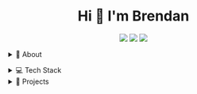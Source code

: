 <h1 align="center">Hi 👋 I'm Brendan </h1> 

<!-- Social/Contact -->
<p align="center">
<a href="https://www.linkedin.com/in/brendan-andresen/"><img src="https://img.shields.io/badge/Brendan%20Andresen-blue?logo=linkedin"></a>
<a href="https://www.youtube.com/channel/UCyOmL3AkThk7BM2wPEZRG-g"><img src="https://img.shields.io/badge/Octcuda-ff0000?logo=youtube&logoColor=white&labelColor=ff0000"></a>
<a href="https://gist.githubusercontent.com/BAndresen/1ca9809fef780170188122f2b23520a5/raw/47ca9955f896831b5a3f0827633d158276ce3eea/scuba-technology-public-key.asc"><img src="https://img.shields.io/badge/PGP%20Public%20Key-209c25"></a>

</p>
   
<!-- About Section -->
<details>
  <summary>🧑 About</summary>
  <p>
     <img align="right" width="200" src="https://github.com/BAndresen/BAndresen/blob/main/assets/teaching.png" alt="Brendan Andresen"/>
  </p>
<blockquote>

<p>      
In 2023, driven by a passion for technology and a desire to integrate it with my extensive diving expertise, I transitioned from my role at UBC to pursue a career in software development. I founded Scuba Technology, a company dedicated to providing innovative web development and software solutions tailored specifically for the scuba diving industry.
</p>
<p>   
My professional journey began at Canada’s oldest diving club on the University of British Columbia campus. Over 14 years, I managed annual budgets, increased e-commerce and in-person sales, organized course logistics, and maintained a comprehensive rental fleet. As a PADI Scuba Diving Instructor, I certified hundreds of students and achieved the esteemed rank of PADI Course Director.
</p>
<p>   
Currently, I am focused on attracting new clients, advancing my education, and contributing to software projects that benefit the diving community.
</p>  
</blockquote>
</details>
</p>

<details>
  <summary>💻 Tech Stack</summary>

| **Category** | **Technologies** |
| - | - |
**Front end** | [![React](https://img.shields.io/static/v1?label=&message=React&color=61DAFB&logo=react&logoColor=FFFFFF)](https://reactjs.org/) ![HTML](https://img.shields.io/badge/HTML-e34e26?logo=html5&logoColor=white&labelColor=e34e26) ![CSS](https://img.shields.io/badge/CSS-264de4?logo=css3)
**Core** | [![JavaScript](https://img.shields.io/static/v1?label=&message=JavaScript&color=F7DF1E&logo=javascript&logoColor=FFFFFF)](https://www.javascript.com/)  [![Python](https://img.shields.io/static/v1?label=&message=Python&color=3C78A9&logo=python&logoColor=FFFFFF)](https://www.python.org/) [![Node.js](https://img.shields.io/static/v1?label=&message=Node.js&color=339933&logo=nodedotjs&logoColor=FFFFFF)](https://nodejs.org/)
**Cloud** | ![AWS](https://img.shields.io/badge/AWS-ff9900?logo=Amazon%20web%20services)
**Web** | ![Django](https://img.shields.io/badge/Django-092e20?logo=Django&logoColor=white&labelColor=092e20) ![Nginx](https://img.shields.io/badge/Nginx-0e9748?logo=nginx&logoColor=white&labelColor=0e9748)
**AI** | ![Spacy](https://img.shields.io/badge/spaCy-09a3d5?logo=spacy&logoColor=white)
**Build and Release** | ![NSIS](https://img.shields.io/badge/NSIS-f0453f?logo=NSIS&logoColor=white&labelColor=f0453f) ![Github Actions](https://img.shields.io/badge/GitHub%20Actions-2088ff?logo=github%20actions&logoColor=white&labelColor=2088ff)
**Database** | ![Sqlite](https://img.shields.io/badge/SQlite-1686ce?logo=sqlite&logoColor=white&labelColor=1686ce) ![MySQL](https://img.shields.io/badge/MySQL-e48e00?logo=mysql&logoColor=white&labelColor=e48e00)
**Testing** |[![Selenium](https://img.shields.io/static/v1?label=&message=Selenium&color=43B02A&logo=selenium&logoColor=FFFFFF)](https://www.selenium.dev/)
**Editors and Tools** | ![Pycharm](https://img.shields.io/badge/PyCharm-21d789?logo=pycharm&logoColor=white&labelColor=21d789) [![VS Code](https://img.shields.io/static/v1?label=&message=VS%20Code&color=25aef2&logo=visualstudiocode&logoColor=FFFFFF)](https://code.visualstudio.com/) ![Obsidian](https://img.shields.io/badge/Obsidian-8b5cf6?logo=obsidian)
**E-commerce** | ![Shopify](https://img.shields.io/badge/Shopify-96bf47?logo=shopify&logoColor=white&labelColor=96bf47)
**Content Management System** | ![Wordpres](https://img.shields.io/badge/Wordpress-21759b?logo=wordpress&logoColor=white&labelColor=21759b)
**Security Tools** | ![bitward](https://img.shields.io/badge/Bitwarden-175ddc?logo=bitwarden&logoColor=white&labelColor=175ddc)
**Hardware and Embedded Systems** | ![Raspberry Pi](https://img.shields.io/badge/Raspberry%20Pi-c02449?logo=raspberry%20pi&logoColor=white&labelColor=c02449)
**Graphic Design**  | ![GIMP](https://img.shields.io/badge/GIMP-5e5746?logo=gimp&logoColor=white&labelColor=5e5746) ![Inkscape](https://img.shields.io/badge/Inkscape-2f2f2f?logo=inkscape&logoColor=white&labelColor=2f2f2f)
**Misc** | [![Linux](https://img.shields.io/static/v1?label=&message=Linux&color=FCC624&logo=linux&logoColor=FFFFFF)](https://www.linux.org/) [![Bash](https://img.shields.io/static/v1?label=&message=Bash&color=4EAA25&logo=gnubash&logoColor=FFFFFF)](https://www.gnu.org/software/bash/) [![Markdown](https://img.shields.io/static/v1?label=&message=Markdown&color=000000&logo=markdown&logoColor=FFFFFF)](https://en.wikipedia.org/wiki/Markdown)
  
</details>

<!-- About Section -->
<details>
  <summary>💼 Projects</summary>
   
## 1. [Toja](https://github.com/BAndresen/TOJA)
_A desktop application to track and optimize users job applications and resume._
   
**Stats**
<br>
<img src="https://img.shields.io/github/v/release/bandresen/toja">
<img src="https://img.shields.io/github/issues/bandresen/toja">
<img src="https://img.shields.io/github/downloads/bandresen/toja/total">
<img src="https://img.shields.io/github/actions/workflow/status/bandresen/toja/test.yml?label=test">

**Technologies**
<br>
[![Python](https://img.shields.io/static/v1?label=&message=Python&color=3C78A9&logo=python&logoColor=FFFFFF)](https://www.python.org/)
![NSIS](https://img.shields.io/badge/NSIS-f0453f?logo=NSIS&logoColor=white&labelColor=f0453f) ![Github Actions](https://img.shields.io/badge/GitHub%20Actions-2088ff?logo=github%20actions&logoColor=white&labelColor=2088ff)
![Static Badge](https://img.shields.io/badge/spaCy-09a3d5?logo=spacy&logoColor=white)
![Sqlite](https://img.shields.io/badge/SQlite-1686ce?logo=sqlite&logoColor=white&labelColor=1686ce)

<br>


## 2. [Instructor Assistant](https://github.com/BAndresen/instructor_assistant)
_A desktop application to help PADI Scuba Instructors complete standard course paperwork efficiently._
   
**Stats**
<br>
<img src="https://img.shields.io/github/v/release/bandresen/instructor_assistant">
<img src="https://img.shields.io/github/issues/bandresen/instructor_assistant">
<img src="https://img.shields.io/github/downloads/bandresen/instructor_assistant/total">

**Technologies**
<br>
[![Python](https://img.shields.io/static/v1?label=&message=Python&color=3C78A9&logo=python&logoColor=FFFFFF)](https://www.python.org/)
![NSIS](https://img.shields.io/badge/NSIS-f0453f?logo=NSIS&logoColor=white&labelColor=f0453f)

</details>

